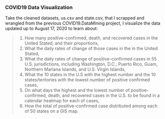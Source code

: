 ### COVID19 Data Visualization
Take the cleaned datasets, us.csv and state.csv, that I scrapped and wrangled from the previous COVID19.DataMining project, I visualize the data updated up to August 17, 2020 to learn about:      
> 1. How many positive-confirmed, death, and recovered cases in the United Stated, and their proportions,    
> 2. What the daily rates of change of those cases in the in the United Stated,    
> 3. What the daily rates of change of positive-confirmed cases in 55 U.S. jurisdictions, including Washington, D.C., Puerto Rico, Guam, Northern Mariana Islands, and U.S. Virgin Islands,   
> 4. What the 10 states in the U.S with the highest number and the 10 states/teritories with the lowest number of positive confirmed cases,   
> 5. On what days the highest and the lowest number of positive-confirmed, death, and recovered cases in the U.S. to be found in a calendar heatmap for each of cases,   
> 6. How the total of positive-confirmed case distributed among each of 50 states on a GIS map.
